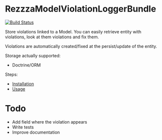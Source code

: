 RezzzaModelViolationLoggerBundle
================================

[![Build Status](https://secure.travis-ci.org/rezzza/ModelViolationLoggerBundle.png)](http://travis-ci.org/rezzza/ModelViolationLoggerBundle)

Store violations linked to a Model. You can easily retrieve entity with violations, look at them violations and fix them.

Violations are automatically created/fixed at the persist/update of the entity.

Storage actually supported:

- Doctrine/ORM


Steps:

- [Installation](https://github.com/rezzza/ModelViolationLoggerBundle/blob/master/Resources/doc/installation.markdown)
- [Usage](https://github.com/rezzza/ModelViolationLoggerBundle/blob/master/Resources/doc/usage.markdown)

# Todo

- Add field where the violation appears
- Write tests
- Improve documentation

